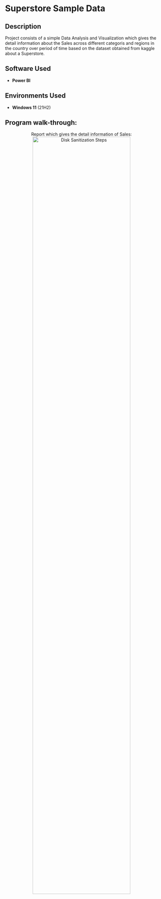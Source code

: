 <h1>Superstore Sample Data</h1>

<h2>Description</h2>
Project consists of a simple Data Analysis and Visualization which gives the detail information about the Sales across different categoris and regions in the country over period of time based on the dataset obtained from kaggle about a Superstore.
<br />


<h2>Software Used</h2>

- <b>Power BI</b> 


<h2>Environments Used </h2>

- <b>Windows 11</b> (21H2)

<h2>Program walk-through:</h2>

<p align="center">
Report which gives the detail information of Sales: <br/>
<img src="https://i.imgur.com/WGluyU2.png" height="80%" width="80%" alt="Disk Sanitization Steps"/>
<br />
